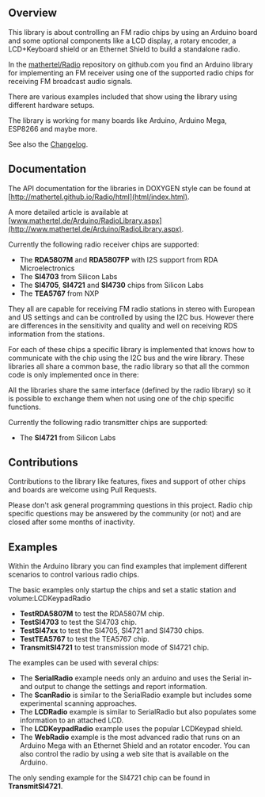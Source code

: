 ## Overview

This library is about controlling an FM radio chips by using an Arduino board and some optional components like a LCD display, a rotary encoder, a LCD+Keyboard shield or an Ethernet Shield to build a standalone radio.

In the [mathertel/Radio](https://github.com/mathertel/Radio) repository on github.com you find an Arduino library for implementing an FM receiver using one of the supported radio chips for receiving FM broadcast audio signals.

There are various examples included that show using the library using different hardware setups.

The library is working for many boards like Arduino, Arduino Mega, ESP8266 and maybe more.

See also the [Changelog](CHANGELOG.md).

## Documentation

The API documentation for the libraries in DOXYGEN style can be found at [http://mathertel.github.io/Radio/html](html/index.html).

A more detailed article is available at [www.mathertel.de/Arduino/RadioLibrary.aspx](http://www.mathertel.de/Arduino/RadioLibrary.aspx).

Currently the following radio receiver chips are supported:

* The **RDA5807M** and **RDA5807FP** with I2S support from RDA Microelectronics
* The **SI4703** from Silicon Labs
* The **SI4705**, **SI4721** and **SI4730** chips from Silicon Labs
* The **TEA5767** from NXP

They all are capable for receiving FM radio stations in stereo with European and US settings and can be controlled by using the I2C bus. However there are differences in the sensitivity and quality and well on receiving RDS information from the stations.

For each of these chips a specific library is implemented that knows how to communicate with the chip using the I2C bus and the wire library. These libraries all share a common base, the radio library so that all the common code is only implemented once in there:

All the libraries share the same interface (defined by the radio library) so it is possible to exchange them when not using one of the chip specific functions.

Currently the following radio transmitter chips are supported:

* The **SI4721** from Silicon Labs


## Contributions

Contributions to the library like features, fixes and support of other chips and boards are welcome using Pull Requests.

Please don't ask general programming questions in this project. Radio chip specific questions may be answered by the community (or not) and are closed after some months of inactivity.

## Examples

Within the Arduino library you can find examples that implement different scenarios to control various radio chips.

The basic examples only startup the chips and set a static station and volume:LCDKeypadRadio
* **TestRDA5807M** to test the RDA5807M chip. 
* **TestSI4703** to test the SI4703 chip.
* **TestSI47xx** to test the SI4705, SI4721 and SI4730 chips.
* **TestTEA5767** to test the TEA5767 chip.
* **TransmitSI4721** to test transmission mode of SI4721 chip.

The examples can be used with several chips:

* The **SerialRadio** example needs only an arduino and uses the Serial in- and output to change the settings and report information.
* The **ScanRadio** is similar to the SerialRadio example but includes some experimental scanning approaches.
* The **LCDRadio** example is similar to SerialRadio but also populates some information to an attached LCD.
* The **LCDKeypadRadio** example uses the popular LCDKeypad shield.
* The **WebRadio** example is the most advanced radio that runs on an Arduino Mega with an Ethernet Shield and an rotator encoder. You can also control the radio by using a web site that is available on the Arduino.

The only sending example for the SI4721 chip can be found in **TransmitSI4721**.

